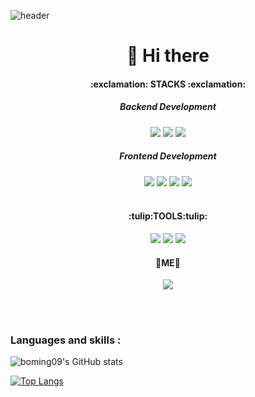 <!--
**boming09/boming09** is a ✨ _special_ ✨ repository because its `README.md` (this file) appears on your GitHub profile.

Here are some ideas to get you started:

- 🔭 I’m currently working on ...
- 🌱 I’m currently learning ...
- 👯 I’m looking to collaborate on ...
- 🤔 I’m looking for help with ...
- 💬 Ask me about ...
- 📫 How to reach me: ...
- 😄 Pronouns: ...
- ⚡ Fun fact: ...
<h3 align="center">A passionate self-taught backEnd web developer from South Korea.</h3>
-->

![header](https://capsule-render.vercel.app/api?type=Waving&&fontColor=d6ace6&height=250&section=header&text=Hi%20I'm%20Bomi%20Kim&fontSize=50)

<h1 align="center">👋 Hi there</h1>

<h4 align="center">:exclamation: STACKS :exclamation:</h4>
<h5 align="center">Backend Development</h5>
<div align="center"><img src="https://img.shields.io/badge/Java-007396?style=flat-square&logo=Java&logoColor=white"/> <img src="https://img.shields.io/badge/Oracle-F80000?style=flat-square&logo=Oracle&logoColor=white"/> <img src="https://img.shields.io/badge/Spring-6DB33F?style=flat-square&logo=Spring&logoColor=white"/><div>

  <h5 align="center">Frontend Development</h5>
<div align="center"><img src="https://img.shields.io/badge/HTML5-E34F26?style=flat-square&logo=HTML5&logoColor=white"/> <img src="https://img.shields.io/badge/CSS3-1572B6?style=flat-square&logo=CSS3&logoColor=white"/> <img src="https://img.shields.io/badge/JavaScript-F7DF1E?style=flat-square&logo=JavaScript&logoColor=white"/> <img src="https://img.shields.io/badge/jQuery-0769AD?style=flat-square&logo=jQuery&logoColor=white"/><div>
  <br>
<h4 align="center">:tulip:TOOLS:tulip:</h4>
<img src="https://img.shields.io/badge/Eclipse-2C2255?style=flat-square&logo=Eclipse&logoColor=white"/> <img src="https://img.shields.io/badge/VisualStudioCode-007ACC?style=flat-square&logo=VisualStudioCode&logoColor=white"/> <img src="https://img.shields.io/badge/GitHub-181717?style=flat-square&logo=GitHub&logoColor=white"/> 
  <br>
<h4 align="center">💜ME💜</h4>
<a href="https://bloom-step-9db.notion.site/Hello-My-Project-e88e879a63b04f04961eae09ec60a644" target="_blank"><img src="https://img.shields.io/badge/Notion-000000?style=flat-square&logo=Notion&logoColor=white"/></a>
  
  <br><br>

<h3 align="left">Languages and skills :</h3>
  <div align="left">
  
![boming09's GitHub stats](https://github-readme-stats.vercel.app/api?username=boming09&show_icons=true&theme=dracula)
  
[![Top Langs](https://github-readme-stats.vercel.app/api/top-langs/?username=boming09&layout=compact&theme=dracula&langs_count=5)](https://github.com/anuraghazra/github-readme-stats)
    
  </div>
<!-- https://velog.io/@dding_ji/Github-Readme-Profile 
     https://gist.github.com/rxaviers/7360908 -->
